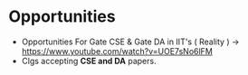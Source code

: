 # Opportunities

* Opportunities For Gate CSE & Gate DA in IIT's ( Reality ) -> https://www.youtube.com/watch?v=UOE7sNo6lFM
* Clgs accepting **CSE and DA** papers.
